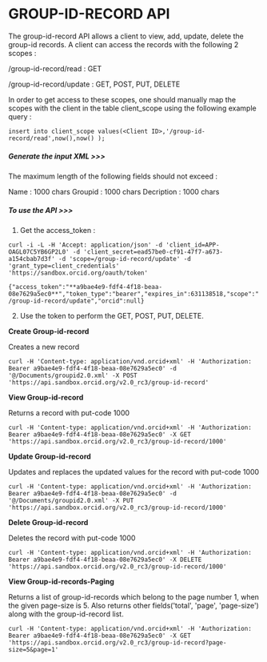 # GROUP-ID-RECORD API

The group-id-record API allows a client to view, add, update, delete the group-id records.
A client can access the records with the following 2 scopes : 

/group-id-record/read : GET

/group-id-record/update : GET, POST, PUT, DELETE


In order to get access to these scopes, one should manually map the scopes with the client in the table client_scope using the following example query :

``insert into client_scope values(<Client ID>,'/group-id-record/read',now(),now() );``

##### Generate the input XML >>>

The maximum length of the following fields should not exceed :

Name : 1000 chars
Groupid : 1000 chars
Decription : 1000 chars


##### To use the API >>>

1) Get the access_token :

``curl -i -L -H 'Accept: application/json' -d 'client_id=APP-OAGL07C5YB6GP2L0' -d 'client_secret=ead57be0-cf91-47f7-a673-a154cbab7d3f' -d 'scope=/group-id-record/update' -d 'grant_type=client_credentials' 'https://sandbox.orcid.org/oauth/token'``



``{"access_token":"**a9bae4e9-fdf4-4f18-beaa-08e7629a5ec0**","token_type":"bearer","expires_in":631138518,"scope":"/group-id-record/update","orcid":null}``

2) Use the token to perform the GET, POST, PUT, DELETE.

**Create Group-id-record**

Creates a new record

``curl -H 'Content-type: application/vnd.orcid+xml' -H 'Authorization: Bearer a9bae4e9-fdf4-4f18-beaa-08e7629a5ec0' -d '@/Documents/groupid2.0.xml' -X POST 'https://api.sandbox.orcid.org/v2.0_rc3/group-id-record'``

**View Group-id-record**

Returns a record with put-code 1000

``curl -H 'Content-type: application/vnd.orcid+xml' -H 'Authorization: Bearer a9bae4e9-fdf4-4f18-beaa-08e7629a5ec0' -X GET 'https://api.sandbox.orcid.org/v2.0_rc3/group-id-record/1000'``

**Update Group-id-record**

Updates and replaces the updated values for the record with put-code 1000

``curl -H 'Content-type: application/vnd.orcid+xml' -H 'Authorization: Bearer a9bae4e9-fdf4-4f18-beaa-08e7629a5ec0' -d '@/Documents/groupid2.0.xml' -X PUT 'https://api.sandbox.orcid.org/v2.0_rc3/group-id-record/1000'``

**Delete Group-id-record**

Deletes the record with put-code 1000

``curl -H 'Content-type: application/vnd.orcid+xml' -H 'Authorization: Bearer a9bae4e9-fdf4-4f18-beaa-08e7629a5ec0' -X DELETE 'https://api.sandbox.orcid.org/v2.0_rc3/group-id-record/1000'``

**View Group-id-records-Paging**

Returns a list of group-id-records which belong to the page number 1, when the given page-size is 5. Also returns other fields('total', 'page', 'page-size') along with the group-id-record list.

``curl -H 'Content-type: application/vnd.orcid+xml' -H 'Authorization: Bearer a9bae4e9-fdf4-4f18-beaa-08e7629a5ec0' -X GET 'https://api.sandbox.orcid.org/v2.0_rc3/group-id-record?page-size=5&page=1'``
